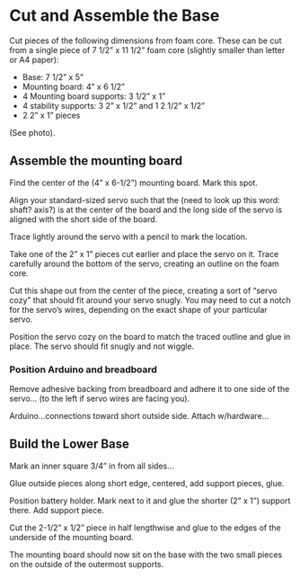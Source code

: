 # Cut and Assemble the Base

Cut pieces of the following dimensions from foam core. These can be cut from a single piece of 7 1/2” x 11 1/2” foam core (slightly smaller than letter or A4 paper):

* Base: 7 1/2” x 5”
* Mounting board: 4” x 6 1/2”
* 4 Mounting board supports: 3 1/2” x 1”
* 4 stability supports: 3 2” x 1/2” and 1 2 1/2” x 1/2”
* 2 2” x 1” pieces

(See photo).

## Assemble the mounting board

Find the center of the (4” x 6-1/2”) mounting board. Mark this spot.

Align your standard-sized servo such that the (need to look up this word: shaft? axis?) is at the center of the board and the long side of the servo is aligned with the short side of the board.

Trace lightly around the servo with a pencil to mark the location.

Take one of the 2” x 1” pieces cut earlier and place the servo on it. Trace carefully around the bottom of the servo, creating an outline on the foam core.

Cut this shape out from the center of the piece, creating a sort of “servo cozy” that should fit around your servo snugly. You may need to cut a notch for the servo’s wires, depending on the exact shape of your particular servo.

Position the servo cozy on the board to match the traced outline and glue in place. The servo should fit snugly and not wiggle.

### Position Arduino and breadboard

Remove adhesive backing from breadboard and adhere it to one side of the servo… (to the left if servo wires are facing you).

Arduino…connections toward short outside side. Attach w/hardware…

## Build the Lower Base

Mark an inner square 3/4” in from all sides…

Glue outside pieces along short edge, centered, add support pieces, glue.

Position battery holder. Mark next to it and glue the shorter (2” x 1”) support there. Add support piece.

Cut the 2-1/2” x 1/2” piece in half lengthwise and glue to the edges of the underside of the mounting board.

The mounting board should now sit on the base with the two small pieces on the outside of the outermost supports.
